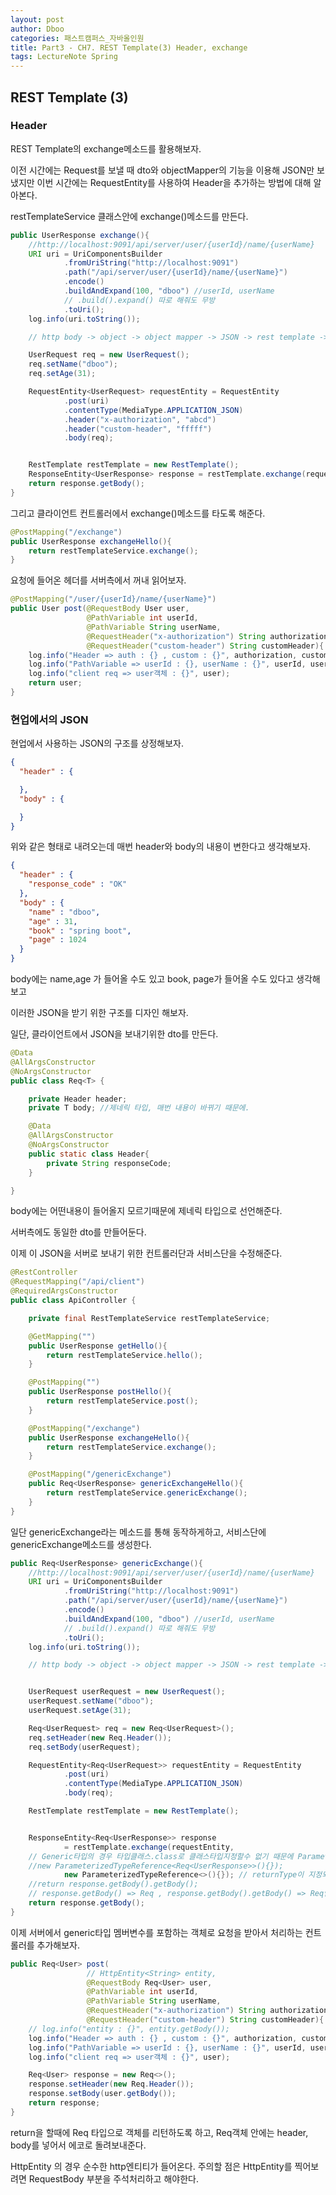 ```yaml
---
layout: post
author: Dboo
categories: 패스트캠퍼스_자바올인원
title: Part3 - CH7. REST Template(3) Header, exchange
tags: LectureNote Spring
---
```


## REST Template (3)

### Header

REST Template의 exchange메소드를 활용해보자.

이전 시간에는 Request를 보낼 때 dto와 objectMapper의 기능을 이용해 JSON만 보냈지만 이번 시간에는
RequestEntity를 사용하여 Header을 추가하는 방법에 대해 알아본다.

restTemplateService 클래스안에 exchange()메소드를 만든다.

~~~java
public UserResponse exchange(){
    //http://localhost:9091/api/server/user/{userId}/name/{userName}
    URI uri = UriComponentsBuilder
            .fromUriString("http://localhost:9091")
            .path("/api/server/user/{userId}/name/{userName}")
            .encode()
            .buildAndExpand(100, "dboo") //userId, userName
            // .build().expand() 따로 해줘도 무방
            .toUri();
    log.info(uri.toString());

    // http body -> object -> object mapper -> JSON -> rest template -> http body json

    UserRequest req = new UserRequest();
    req.setName("dboo");
    req.setAge(31);

    RequestEntity<UserRequest> requestEntity = RequestEntity
            .post(uri)
            .contentType(MediaType.APPLICATION_JSON)
            .header("x-authorization", "abcd")
            .header("custom-header", "fffff")
            .body(req);


    RestTemplate restTemplate = new RestTemplate();
    ResponseEntity<UserResponse> response = restTemplate.exchange(requestEntity, UserResponse.class);
    return response.getBody();
}
~~~

그리고 클라이언트 컨트롤러에서 exchange()메소드를 타도록 해준다.

~~~java
@PostMapping("/exchange")
public UserResponse exchangeHello(){
    return restTemplateService.exchange();
}
~~~

요청에 들어온 헤더를 서버측에서 꺼내 읽어보자.

~~~java
@PostMapping("/user/{userId}/name/{userName}")
public User post(@RequestBody User user,
                 @PathVariable int userId,
                 @PathVariable String userName,
                 @RequestHeader("x-authorization") String authorization,
                 @RequestHeader("custom-header") String customHeader){
    log.info("Header => auth : {} , custom : {}", authorization, customHeader);
    log.info("PathVariable => userId : {}, userName : {}", userId, userName);
    log.info("client req => user객체 : {}", user);
    return user;
}
~~~

### 현업에서의 JSON

현업에서 사용하는 JSON의 구조를 상정해보자.

~~~json
{
  "header" : {

  },
  "body" : {

  }
}
~~~

위와 같은 형태로 내려오는데 매번 header와 body의 내용이 변한다고 생각해보자.

~~~json
{
  "header" : {
    "response_code" : "OK"
  },
  "body" : {
    "name" : "dboo",
    "age" : 31,
    "book" : "spring boot",
    "page" : 1024
  }
}
~~~
body에는 name,age 가 들어올 수도 있고 book, page가 들어올 수도 있다고 생각해보고

이러한 JSON을 받기 위한 구조를 디자인 해보자.

일단, 클라이언트에서 JSON을 보내기위한 dto를 만든다.

~~~java
@Data
@AllArgsConstructor
@NoArgsConstructor
public class Req<T> {

    private Header header;
    private T body; //제네릭 타입, 매번 내용이 바뀌기 때문에.

    @Data
    @AllArgsConstructor
    @NoArgsConstructor
    public static class Header{
        private String responseCode;
    }

}
~~~

body에는 어떤내용이 들어올지 모르기때문에 제네릭 타입으로 선언해준다.

서버측에도 동일한 dto를 만들어둔다.

이제 이 JSON을 서버로 보내기 위한 컨트롤러단과 서비스단을 수정해준다.

~~~java
@RestController
@RequestMapping("/api/client")
@RequiredArgsConstructor
public class ApiController {

    private final RestTemplateService restTemplateService;

    @GetMapping("")
    public UserResponse getHello(){
        return restTemplateService.hello();
    }

    @PostMapping("")
    public UserResponse postHello(){
        return restTemplateService.post();
    }

    @PostMapping("/exchange")
    public UserResponse exchangeHello(){
        return restTemplateService.exchange();
    }

    @PostMapping("/genericExchange")
    public Req<UserResponse> genericExchangeHello(){
        return restTemplateService.genericExchange();
    }
}
~~~

일단 genericExchange라는 메소드를 통해 동작하게하고, 서비스단에 genericExchange메소드를 생성한다.

~~~java
public Req<UserResponse> genericExchange(){
    //http://localhost:9091/api/server/user/{userId}/name/{userName}
    URI uri = UriComponentsBuilder
            .fromUriString("http://localhost:9091")
            .path("/api/server/user/{userId}/name/{userName}")
            .encode()
            .buildAndExpand(100, "dboo") //userId, userName
            // .build().expand() 따로 해줘도 무방
            .toUri();
    log.info(uri.toString());

    // http body -> object -> object mapper -> JSON -> rest template -> http body json


    UserRequest userRequest = new UserRequest();
    userRequest.setName("dboo");
    userRequest.setAge(31);

    Req<UserRequest> req = new Req<UserRequest>();
    req.setHeader(new Req.Header());
    req.setBody(userRequest);

    RequestEntity<Req<UserRequest>> requestEntity = RequestEntity
            .post(uri)
            .contentType(MediaType.APPLICATION_JSON)
            .body(req);

    RestTemplate restTemplate = new RestTemplate();


    ResponseEntity<Req<UserResponse>> response
            = restTemplate.exchange(requestEntity,
    // Generic타입의 경우 타입클래스.class로 클래스타입지정할수 없기 때문에 ParameterizedTypeReference를 사용한다.
    //new ParameterizedTypeReference<Req<UserResponse>>(){});
            new ParameterizedTypeReference<>(){}); // returnType이 지정되어있기 때문에 생략가능
    //return response.getBody().getBody();
    // response.getBody() => Req , response.getBody().getBody() => Req안의 body인 UserResponse
    return response.getBody();
}
~~~

이제 서버에서 generic타입 멤버변수를 포함하는 객체로 요청을 받아서 처리하는 컨트롤러를 추가해보자.

~~~java
public Req<User> post(
                 // HttpEntity<String> entity,
                 @RequestBody Req<User> user,
                 @PathVariable int userId,
                 @PathVariable String userName,
                 @RequestHeader("x-authorization") String authorization,
                 @RequestHeader("custom-header") String customHeader){
    // log.info("entity : {}", entity.getBody());
    log.info("Header => auth : {} , custom : {}", authorization, customHeader);
    log.info("PathVariable => userId : {}, userName : {}", userId, userName);
    log.info("client req => user객체 : {}", user);

    Req<User> response = new Req<>();
    response.setHeader(new Req.Header());
    response.setBody(user.getBody());
    return response;
}
~~~

return을 할때에 Req<User> 타입으로 객체를 리턴하도록 하고, Req객체 안에는 header, body를 넣어서
에코로 돌려보내준다.

HttpEntity 의 경우 순수한 http엔티티가 들어온다. 주의할 점은 HttpEntity를 찍어보려면 RequestBody
부분을 주석처리하고 해야한다.
